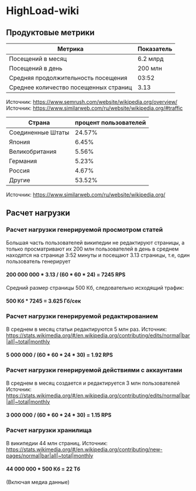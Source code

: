 # HighLoad-wiki

## Продуктовые метрики

Метрика  | Показатель
---------| --------------------------------
Посещений в месяц | 6.2 млрд
Посещений в день | 200 млн
Средняя продолжительность посещения | 03:52
Среднее количество посещенных страниц | 3.13

Источник: https://www.semrush.com/website/wikipedia.org/overview/
Источник: https://www.similarweb.com/ru/website/wikipedia.org/#traffic

Страна | процент пользователей
---------| --------------------------------
Соединенные Штаты | 24.57%
Япония | 6.45%
Великобритания | 5.56%
Германия | 5.23%
Россия | 4.67%
Другие | 53.52%

Источник: https://www.similarweb.com/ru/website/wikipedia.org/

## Расчет нагрузки

### Расчет нагрузки генерируемой просмотром статей

Большая часть пользователей википедии не редактируют страницы, а только просматривают их
200 млн пользователей в день в среднем находятся на странице 3:52 минуты и посещают 3.13 страницы, т.е, один пользователь генерирует
#### 200 000 000 * 3.13 / (60 * 60 * 24) = 7245 RPS

Средний размер страницы 500 Кб, следовательно исходящий трафик:
#### 500 Кб * 7245 = 3.625 Гб/сек

### Расчет нагрузки генерируемой редактированием

В среднем в месяц статьи редактируются 5 млн раз.
Источник: https://stats.wikimedia.org/#/en.wikipedia.org/contributing/edits/normal|bar|all|~total|monthly
#### 5 000 000 / (60 * 60 * 24 * 30) = 1.92 RPS

### Расчет нагрузки генерируемой действиями с аккаунтами

В среднем в месяц создается и редактируется 3 млн пользователей
Источник: https://stats.wikimedia.org/#/en.wikipedia.org/contributing/edits/normal|bar|all|~total|monthly
#### 3 000 000 / (60 * 60 * 24 * 30) = 1.15 RPS

### Расчет нагрузки хранилища

В википедии 44 млн страниц.
Источник: https://stats.wikimedia.org/#/en.wikipedia.org/contributing/new-pages/normal|bar|all|~total|monthly
#### 44 000 000 * 500 Кб = 22 Тб 
(Включая медиа данные)
